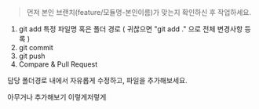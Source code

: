 > 먼저 본인 브랜치(feature/모듈명-본인이름)가 맞는지 확인하신 후 작업하세요.

1. git add 특정 파일명 혹은 폴더 경로 ( 귀찮으면 "git add ." 으로 전체 변경사항 등록 )
2. git commit
3. git push
4. Compare & Pull Request

담당 폴더경로 내에서 자유롭게 수정하고, 파일을 추가해보세요. 

아무거나 추가해보기
이렇게저렇게
